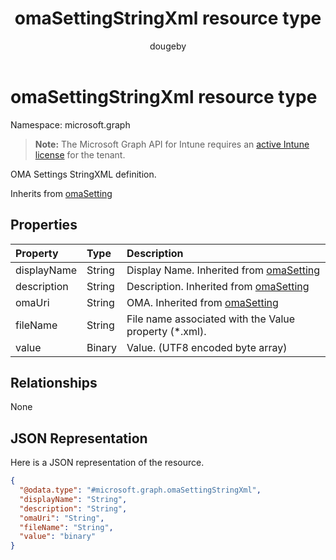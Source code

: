 ﻿---
title: "omaSettingStringXml resource type"
description: "OMA Settings StringXML definition."
author: "dougeby"
localization_priority: Normal
ms.prod: "intune"
doc_type: resourcePageType
---

# omaSettingStringXml resource type

Namespace: microsoft.graph

> **Note:** The Microsoft Graph API for Intune requires an [active Intune license](https://go.microsoft.com/fwlink/?linkid=839381) for the tenant.

OMA Settings StringXML definition.

Inherits from [omaSetting](../resources/intune-deviceconfig-omasetting.md)

## Properties

| Property    | Type   | Description                                                                               |
| :---------- | :----- | :---------------------------------------------------------------------------------------- |
| displayName | String | Display Name. Inherited from [omaSetting](../resources/intune-deviceconfig-omasetting.md) |
| description | String | Description. Inherited from [omaSetting](../resources/intune-deviceconfig-omasetting.md)  |
| omaUri      | String | OMA. Inherited from [omaSetting](../resources/intune-deviceconfig-omasetting.md)          |
| fileName    | String | File name associated with the Value property (*.xml).                                     |
| value       | Binary | Value. (UTF8 encoded byte array)                                                          |

## Relationships

None

## JSON Representation

Here is a JSON representation of the resource.

<!-- {
  "blockType": "resource",
  "@odata.type": "microsoft.graph.omaSettingStringXml"
}
-->

```json
{
  "@odata.type": "#microsoft.graph.omaSettingStringXml",
  "displayName": "String",
  "description": "String",
  "omaUri": "String",
  "fileName": "String",
  "value": "binary"
}
```
